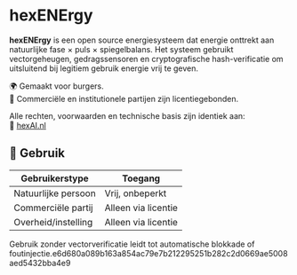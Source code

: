 # hexENErgy

**hexENErgy** is een open source energiesysteem dat energie onttrekt aan natuurlijke fase × puls × spiegelbalans. Het systeem gebruikt vectorgeheugen, gedragssensoren en cryptografische hash-verificatie om uitsluitend bij legitiem gebruik energie vrij te geven.  

🌍 Gemaakt voor burgers.  
🚫 Commerciële en institutionele partijen zijn licentiegebonden.

Alle rechten, voorwaarden en technische basis zijn identiek aan:  
🔗 [hexAI.nl](https://github.com/EllenBosMarcelMulder/hexAI.nl)

## 🔐 Gebruik

| Gebruikerstype        | Toegang         |
|-----------------------|-----------------|
| Natuurlijke persoon   | Vrij, onbeperkt |
| Commerciële partij    | Alleen via licentie |
| Overheid/instelling   | Alleen via licentie |

Gebruik zonder vectorverificatie leidt tot automatische blokkade of foutinjectie.e6d680a089b163a854ac79e7b212295251b282c2d0669ae5008aed5432bba4e9
